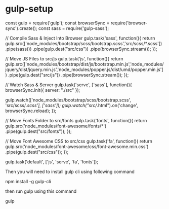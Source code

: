 # gulp-setup

const gulp = require('gulp');
const browserSync = require('browser-sync').create();
const sass = require('gulp-sass');

// Compile Sass & Inject Into Browser
gulp.task('sass', function(){
  return gulp.src(['node_modules/bootstrap/scss/bootstrap.scss','src/scss/*.scss'])
    .pipe(sass())
    .pipe(gulp.dest("src/css"))
    .pipe(browserSync.stream());
});

// Move JS Files to src/js
gulp.task('js', function(){
  return gulp.src(['node_modules/bootstrap/dist/js/bootstrap.min.js','node_modules/jquery/dist/jquery.min.js','node_modules/popper.js/dist/umd/popper.min.js'])
    .pipe(gulp.dest("src/js"))
    .pipe(browserSync.stream());
});

// Watch Sass & Server
gulp.task('serve', ['sass'], function(){
  browserSync.init({
    server: "./src"
  });

  gulp.watch(['node_modules/bootstrap/scss/bootstrap.scss', 'src/scss/*.scss'], ['sass']);
  gulp.watch("src/*.html").on('change', browserSync.reload);
});

// Move Fonts Folder to src/fonts
gulp.task('fonts', function(){
  return gulp.src('node_modules/font-awesome/fonts/*')
    .pipe(gulp.dest("src/fonts"));
});

// Move Font Awesome CSS to src/css
gulp.task('fa', function(){
  return gulp.src('node_modules/font-awesome/css/font-awesome.min.css')
    .pipe(gulp.dest("src/css"));
});

gulp.task('default', ['js', 'serve', 'fa', 'fonts']);


Then you will need to install gulp cli using following command 

npm install -g gulp-cli 

then run gulp using this command 

gulp
